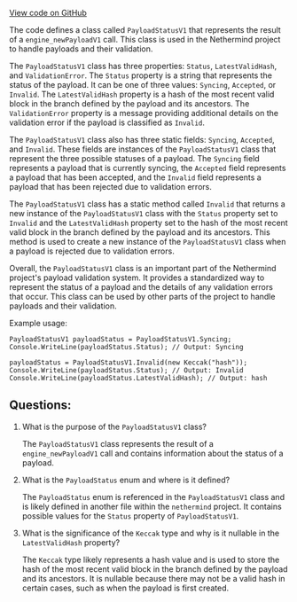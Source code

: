 [View code on GitHub](https://github.com/nethermindeth/nethermind/Nethermind.Merge.Plugin/Data/PayloadStatusV1.cs)

The code defines a class called `PayloadStatusV1` that represents the result of a `engine_newPayloadV1` call. This class is used in the Nethermind project to handle payloads and their validation. 

The `PayloadStatusV1` class has three properties: `Status`, `LatestValidHash`, and `ValidationError`. The `Status` property is a string that represents the status of the payload. It can be one of three values: `Syncing`, `Accepted`, or `Invalid`. The `LatestValidHash` property is a hash of the most recent valid block in the branch defined by the payload and its ancestors. The `ValidationError` property is a message providing additional details on the validation error if the payload is classified as `Invalid`.

The `PayloadStatusV1` class also has three static fields: `Syncing`, `Accepted`, and `Invalid`. These fields are instances of the `PayloadStatusV1` class that represent the three possible statuses of a payload. The `Syncing` field represents a payload that is currently syncing, the `Accepted` field represents a payload that has been accepted, and the `Invalid` field represents a payload that has been rejected due to validation errors.

The `PayloadStatusV1` class has a static method called `Invalid` that returns a new instance of the `PayloadStatusV1` class with the `Status` property set to `Invalid` and the `LatestValidHash` property set to the hash of the most recent valid block in the branch defined by the payload and its ancestors. This method is used to create a new instance of the `PayloadStatusV1` class when a payload is rejected due to validation errors.

Overall, the `PayloadStatusV1` class is an important part of the Nethermind project's payload validation system. It provides a standardized way to represent the status of a payload and the details of any validation errors that occur. This class can be used by other parts of the project to handle payloads and their validation. 

Example usage:

```
PayloadStatusV1 payloadStatus = PayloadStatusV1.Syncing;
Console.WriteLine(payloadStatus.Status); // Output: Syncing

payloadStatus = PayloadStatusV1.Invalid(new Keccak("hash"));
Console.WriteLine(payloadStatus.Status); // Output: Invalid
Console.WriteLine(payloadStatus.LatestValidHash); // Output: hash
```
## Questions: 
 1. What is the purpose of the `PayloadStatusV1` class?
    
    The `PayloadStatusV1` class represents the result of a `engine_newPayloadV1` call and contains information about the status of a payload.

2. What is the `PayloadStatus` enum and where is it defined?
    
    The `PayloadStatus` enum is referenced in the `PayloadStatusV1` class and is likely defined in another file within the `nethermind` project. It contains possible values for the `Status` property of `PayloadStatusV1`.

3. What is the significance of the `Keccak` type and why is it nullable in the `LatestValidHash` property?
    
    The `Keccak` type likely represents a hash value and is used to store the hash of the most recent valid block in the branch defined by the payload and its ancestors. It is nullable because there may not be a valid hash in certain cases, such as when the payload is first created.